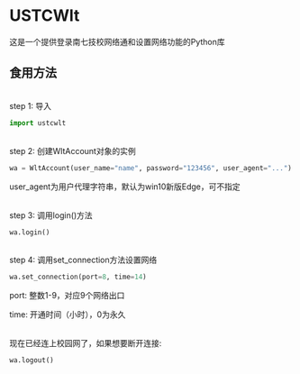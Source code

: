 # USTCWlt
这是一个提供登录南七技校网络通和设置网络功能的Python库

## 食用方法
<br/>step 1: 导入</br>
```Python
import ustcwlt
```
  
  

<br/>step 2: 创建WltAccount对象的实例</br>
```Python
wa = WltAccount(user_name="name", password="123456", user_agent="...")
```
user_agent为用户代理字符串，默认为win10新版Edge，可不指定
  
  
  
<br/>step 3: 调用login()方法</br>
```Python
wa.login()
```
  
  
  
<br/>step 4: 调用set_connection方法设置网络</br>
```Python
wa.set_connection(port=8, time=14)
```
port: 整数1-9，对应9个网络出口
 
time: 开通时间（小时），0为永久
  
  
  
<br/>现在已经连上校园网了，如果想要断开连接:</br>
```Python
wa.logout()
```
